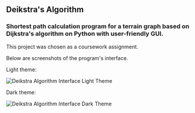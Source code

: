 ## Deikstra's Algorithm 
### Shortest path calculation program for a terrain graph based on Dijkstra's algorithm on Python with user-friendly GUI. 
This project was chosen as a coursework assignment. 

Below are screenshots of the program's interface.

Light theme:

![Deikstra Algorithm Interface Light Theme](https://sun9-59.userapi.com/impg/74VO-WVmPtU5lQ8A1aFg9IZ8YAw990eyXMPiGA/VixHhg5EEJk.jpg?size=1280x564&quality=96&sign=9075939334d3fd82f7681a7c65853f5c&type=album)

Dark theme:

![Deikstra Algorithm Interface Dark Theme](https://sun9-78.userapi.com/impg/HjeeySJfS8FKekf5NpbyvB_cnXlt_hUGpXKV0A/35MXXp5DufE.jpg?size=1280x563&quality=96&sign=dd2a662bccb6edb5cecebfff68a036c7&type=album)
